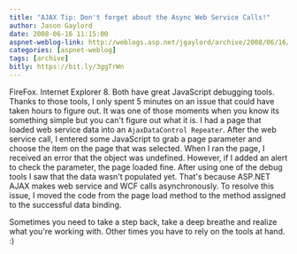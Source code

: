 ```yaml
---
title: "AJAX Tip: Don't forget about the Async Web Service Calls!"
author: Jason Gaylord
date: 2008-06-16 11:15:00
aspnet-weblog-link: http://weblogs.asp.net/jgaylord/archive/2008/06/16/ajax-tip-don-t-forget-about-the-async-web-service-calls.aspx
categories: [aspnet-weblog]
tags: [archive]
bitly: https://bit.ly/3ggTrWn
---
```


FireFox. Internet Explorer 8. Both have great JavaScript debugging tools. Thanks to those tools, I only spent 5 minutes on an issue that could have taken hours to figure out. It was one of those moments when you know its something simple but you can't figure out what it is. I had a page that loaded web service data into an `AjaxDataControl Repeater`. After the web service call, I entered some JavaScript to grab a page parameter and choose the item on the page that was selected. When I ran the page, I received an error that the object was undefined. However, if I added an alert to check the parameter, the page loaded fine. After using one of the debug tools I saw that the data wasn't populated yet. That's because ASP.NET AJAX makes web service and WCF calls asynchronously. To resolve this issue, I moved the code from the page load method to the method assigned to the successful data binding.

Sometimes you need to take a step back, take a deep breathe and realize what you're working with. Other times you have to rely on the tools at hand. :)